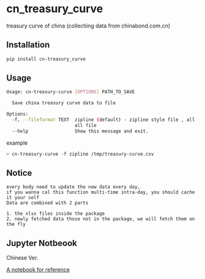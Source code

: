 # cn_treasury_curve

treasury curve of china (collectiing data from chinabond.com.cn)

## Installation

```bash
pip install cn-treasury_curve
```

## Usage

```bash
Usage: cn-treasury-curve [OPTIONS] PATH_TO_SAVE

  Save china treasury curve data to file

Options:
  -f, --fileformat TEXT  zipline (default) - zipline style file , all - dump
                         all file
  --help                 Show this message and exit.
```

example

```bash
> cn-treasury-curve -f zipline /tmp/treasury-curve.csv
```

## Notice

    every body need to update the new data every day,
    if you wanna cal this function multi-time intra-day, you should cache it your self
    Data are combined with 2 parts

    1. the xlsx files inside the package
    2. newly fetched data those not in the package, we will fetch them on the fly


## Jupyter Notbeook

Chinese Ver.

[A notebook for reference](https://github.com/rainx/cn_treasury_curve/blob/master/notebooks/%E4%B8%AD%E5%80%BA%E6%95%B0%E6%8D%AE%E6%95%B4%E7%90%86.ipynb)